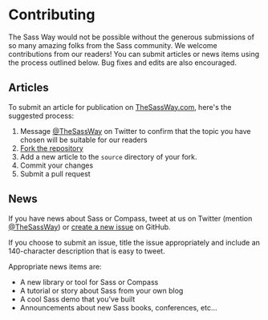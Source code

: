 # Contributing

The Sass Way would not be possible without the generous submissions of so many
amazing folks from the Sass community. We welcome contributions from our
readers! You can submit articles or news items using the process outlined
below. Bug fixes and edits are also encouraged.

## Articles

To submit an article for publication on [TheSassWay.com][1], here's the suggested
process:

1. Message [@TheSassWay][2] on Twitter to confirm that the topic you have chosen will be suitable for our readers
2. [Fork the repository][3]
2. Add a new article to the `source` directory of your fork.
3. Commit your changes
4. Submit a pull request

## News

If you have news about Sass or Compass, tweet at us on Twitter (mention
[@TheSassWay][2]) or [create a new issue][4] on GitHub.

If you choose to submit an issue, title the issue appropriately and include an
140-character description that is easy to tweet.

Appropriate news items are:

* A new library or tool for Sass or Compass
* A tutorial or story about Sass from your own blog
* A cool Sass demo that you've built
* Announcements about new Sass books, conferences, etc...


[1]: http://thesassway.com
[2]: https://twitter.com/thesassway
[3]: https://github.com/thesassway/thesassway.com
[4]: https://github.com/thesassway/thesassway.com/issues/new
